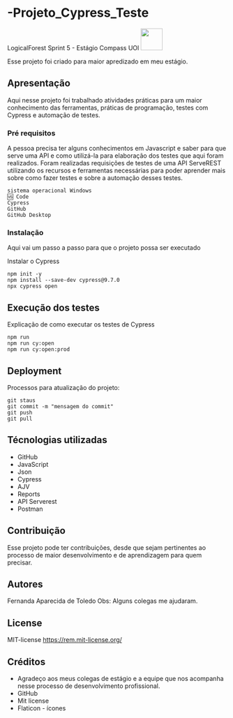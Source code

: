 # -Projeto_Cypress_Teste
LogicalForest Sprint 5 - Estágio Compass UOl
<img src=" https://upload.wikimedia.org/wikipedia/commons/9/99/Unofficial_JavaScript_logo_2.svg" width="50px">

Esse projeto foi criado para maior apredizado em meu estágio.

## Apresentação

Aqui nesse projeto foi trabalhado atividades práticas para um maior conhecimento das ferramentas, práticas de programação, testes com Cypress e automação de testes.

### Pré requisitos

A pessoa precisa ter alguns conhecimentos em Javascript e saber para que serve uma API e como utilizá-la para elaboração dos testes que aqui foram realizados. Foram realizadas requisições de testes de uma API ServeREST utilizando os recursos e ferramentas necessárias para poder aprender mais sobre como fazer testes e sobre a automação desses testes.

```
sistema operacional Windows 
🆚 Code
Cypress
GitHub 
GitHub Desktop
```

### Instalação

Aqui vai um passo a passo para que o projeto possa ser executado

Instalar o Cypress

```
npm init -y
npm install --save-dev cypress@9.7.0
npx cypress open
```

## Execução dos testes

Explicação de como executar os testes de Cypress

```
npm run
npm run cy:open
npm run cy:open:prod
```

## Deployment

Processos para atualização do projeto:

```
git staus
git commit -m "mensagem do commit"
git push
git pull
```

## Técnologias utilizadas

* GitHub
* JavaScript
* Json
* Cypress
* AJV
* Reports
* API Serverest
* Postman

## Contribuição

Esse projeto pode ter contribuições, desde que sejam pertinentes ao processo de maior desenvolvimento e de aprendizagem para quem precisar.

## Autores
Fernanda Aparecida de Toledo
Obs: Alguns colegas me ajudaram.

## License

MIT-license https://rem.mit-license.org/

## Créditos

* Agradeço aos meus colegas de estágio e a equipe que nos acompanha nesse processo de desenvolvimento profissional.
* GitHub 
* Mit license
* Flaticon - ícones 

